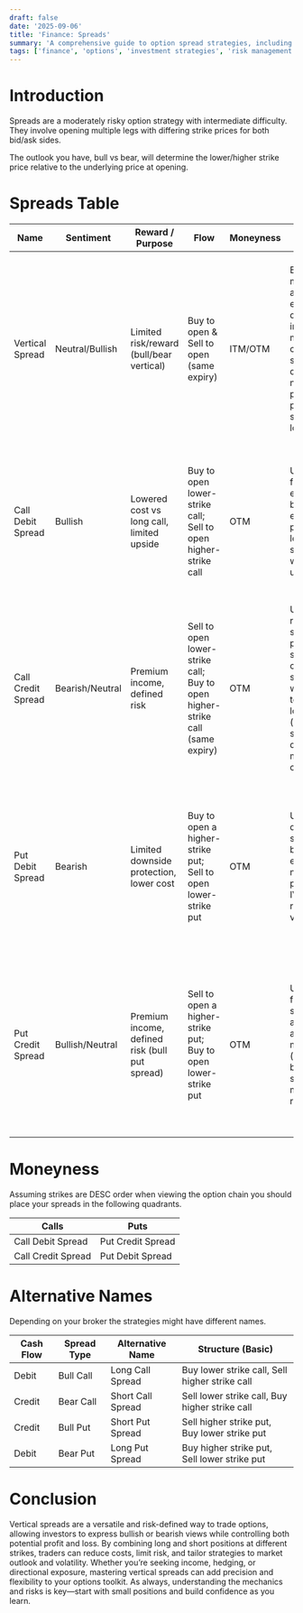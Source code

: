 ```yaml
---
draft: false
date: '2025-09-06'
title: 'Finance: Spreads'
summary: 'A comprehensive guide to option spread strategies, including vertical, credit, and debit spreads. Learn how spreads manage risk, reduce cost, and enhance returns.'
tags: ['finance', 'options', 'investment strategies', 'risk management', 'spreads']
---
```


# Introduction

Spreads are a moderately risky option strategy with intermediate difficulty. They involve opening multiple legs with differing strike prices for both bid/ask sides.

The outlook you have, bull vs bear, will determine the lower/higher strike price relative to the underlying price at opening.

# Spreads Table

| Name               | Sentiment       | Reward / Purpose                               | Flow                                                                         | Moneyness | Loss Drivers                                                                                                                           | Description                                                                                                                                       |
| ------------------ | --------------- | ---------------------------------------------- | ---------------------------------------------------------------------------- | --------- | -------------------------------------------------------------------------------------------------------------------------------------- | ------------------------------------------------------------------------------------------------------------------------------------------------- |
| Vertical Spread    | Neutral/Bullish | Limited risk/reward (bull/bear vertical)       | Buy to open & Sell to open (same expiry)                                     | ITM/OTM   | Both legs move against the expected direction or insufficient move to cover spread debit (loss = net premium paid or max spread loss). | Benefit: reduces cost vs a single option and defines risk. Tradeoffs: caps upside or downside vs naked option; requires correct directional bias. |
| Call Debit Spread  | Bullish         | Lowered cost vs long call, limited upside      | Buy to open lower-strike call; Sell to open higher-strike call               | OTM       | Underlying fails to rally enough before expiry (net premium lost) or spread widens unfavorably.                                        | Benefit: lower net premium and limited loss. Tradeoffs: capped upside; needs a moderate directional move to profit.                               |
| Call Credit Spread | Bearish/Neutral | Premium income, defined risk                   | Sell to open lower-strike call; Buy to open higher-strike call (same expiry) | OTM       | Underlying rallies strongly past short strike causing the spread to widen toward max loss (defined by strike difference minus credit). | Benefit: collect premium with defined max loss. Tradeoffs: profit limited to premium; losing scenario if underlying rallies above strikes.        |
| Put Debit Spread   | Bearish         | Limited downside protection, lower cost        | Buy to open a higher-strike put; Sell to open lower-strike put               | OTM       | Underlying does not fall sufficiently before expiry (lose net premium); IV collapse reduces value.                                     | Benefit: cheaper hedge than a single put with defined risk. Tradeoffs: reduced payoff vs a long put; needs a sufficient downside move.            |
| Put Credit Spread  | Bullish/Neutral | Premium income, defined risk (bull put spread) | Sell to open a higher-strike put; Buy to open lower-strike put               | OTM       | Underlying falls below short strike and spread approaches max loss (difference between strikes minus credit received).                 | Benefit: collect premium with capped downside. Tradeoffs: limited profit and obligation to buy if assigned; requires bullish-to-neutral view.     |

# Moneyness

Assuming strikes are DESC order when viewing the option chain you should place your spreads in the following quadrants.

| Calls              | Puts              |
| ------------------ | ----------------- |
| Call Debit Spread  | Put Credit Spread |
| Call Credit Spread | Put Debit Spread  |

# Alternative Names

Depending on your broker the strategies might have different names.

| Cash Flow | Spread Type | Alternative Name  | Structure (Basic)                              |
| --------- | ----------- | ----------------- | ---------------------------------------------- |
| Debit     | Bull Call   | Long Call Spread  | Buy lower strike call, Sell higher strike call |
| Credit    | Bear Call   | Short Call Spread | Sell lower strike call, Buy higher strike call |
| Credit    | Bull Put    | Short Put Spread  | Sell higher strike put, Buy lower strike put   |
| Debit     | Bear Put    | Long Put Spread   | Buy higher strike put, Sell lower strike put   |

# Conclusion

Vertical spreads are a versatile and risk-defined way to trade options, allowing investors to express bullish or bearish views while controlling both potential profit and loss. By combining long and short positions at different strikes, traders can reduce costs, limit risk, and tailor strategies to market outlook and volatility. Whether you’re seeking income, hedging, or directional exposure, mastering vertical spreads can add precision and flexibility to your options toolkit. As always, understanding the mechanics and risks is key—start with small positions and build confidence as you learn.
